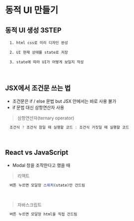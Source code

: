 # 동적 UI 만들기
동적 UI 생성 3STEP
---
```
  1. html css로 미리 디자인 완성

  2. UI 현재 상태를 state로 저장

  3. state에 따라 UI가 어떻게 보일지 작성
```

<br>

JSX에서 조건문 쓰는 법
---
- 조건문은 if / else 문법 but JSX 안에서는 바로 사용 불가
- if 문법 대신 삼항연산자 사용
> 삼항연산자(ternary operator)
```javascript
  조건식 ? 조건식 참일 때 실행할 코드 : 조건식 거짓일 때 실행할 코드
```

<br>

React vs JavaScript
---
- Modal 창을 조작한다고 했을 때
> 리액트
```javascript
  버튼 누르면 모달창 스위치(state)만 건드림
```

<br>

> 자바스크립트
```javascript
  버튼 누르면 모달장 html을 직접 건드림
```

<br>

